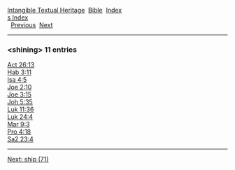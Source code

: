 [Intangible Textual Heritage](../../index)  [Bible](../index) 
[Index](index)   
[s Index](_s_)  
  [Previous](c10300)  [Next](c10302) 

------------------------------------------------------------------------

### &lt;shining&gt; 11 entries

[Act 26:13](../kjv/act026.htm#013)  
[Hab 3:11](../kjv/hab003.htm#011)  
[Isa 4:5](../kjv/isa004.htm#005)  
[Joe 2:10](../kjv/joe002.htm#010)  
[Joe 3:15](../kjv/joe003.htm#015)  
[Joh 5:35](../kjv/joh005.htm#035)  
[Luk 11:36](../kjv/luk011.htm#036)  
[Luk 24:4](../kjv/luk024.htm#004)  
[Mar 9:3](../kjv/mar009.htm#003)  
[Pro 4:18](../kjv/pro004.htm#018)  
[Sa2 23:4](../kjv/sa2023.htm#004)  

------------------------------------------------------------------------

[Next: ship (71)](c10302)
